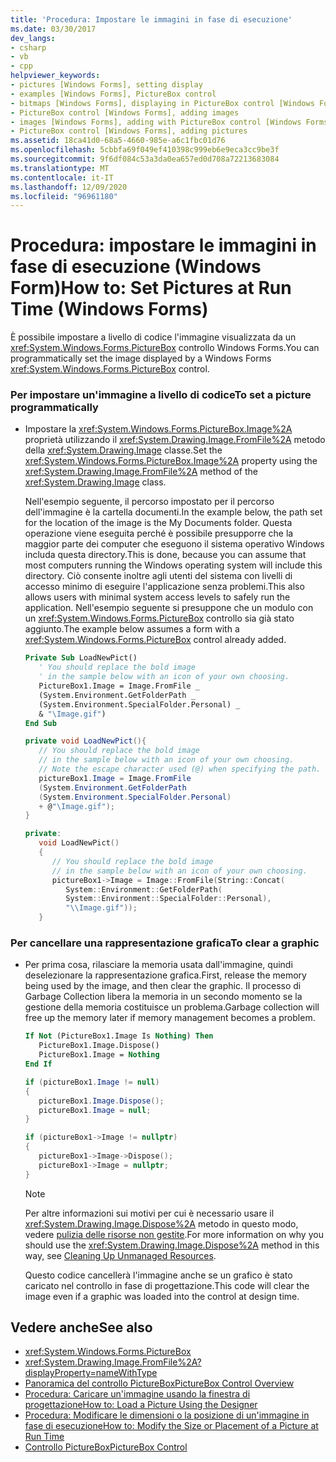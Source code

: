 ```yaml
---
title: 'Procedura: Impostare le immagini in fase di esecuzione'
ms.date: 03/30/2017
dev_langs:
- csharp
- vb
- cpp
helpviewer_keywords:
- pictures [Windows Forms], setting display
- examples [Windows Forms], PictureBox control
- bitmaps [Windows Forms], displaying in PictureBox control [Windows Forms]
- PictureBox control [Windows Forms], adding images
- images [Windows Forms], adding with PictureBox control [Windows Forms]
- PictureBox control [Windows Forms], adding pictures
ms.assetid: 18ca41d0-68a5-4660-985e-a6c1fbc01d76
ms.openlocfilehash: 5cbbfa69f049ef410398c999eb6e9eca3cc9be3f
ms.sourcegitcommit: 9f6df084c53a3da0ea657ed0d708a72213683084
ms.translationtype: MT
ms.contentlocale: it-IT
ms.lasthandoff: 12/09/2020
ms.locfileid: "96961180"
---
```

# <a name="how-to-set-pictures-at-run-time-windows-forms"></a><span data-ttu-id="6a4a1-102">Procedura: impostare le immagini in fase di esecuzione (Windows Form)</span><span class="sxs-lookup"><span data-stu-id="6a4a1-102">How to: Set Pictures at Run Time (Windows Forms)</span></span>

<span data-ttu-id="6a4a1-103">È possibile impostare a livello di codice l'immagine visualizzata da un <xref:System.Windows.Forms.PictureBox> controllo Windows Forms.</span><span class="sxs-lookup"><span data-stu-id="6a4a1-103">You can programmatically set the image displayed by a Windows Forms <xref:System.Windows.Forms.PictureBox> control.</span></span>  
  
### <a name="to-set-a-picture-programmatically"></a><span data-ttu-id="6a4a1-104">Per impostare un'immagine a livello di codice</span><span class="sxs-lookup"><span data-stu-id="6a4a1-104">To set a picture programmatically</span></span>  
  
- <span data-ttu-id="6a4a1-105">Impostare la <xref:System.Windows.Forms.PictureBox.Image%2A> proprietà utilizzando il <xref:System.Drawing.Image.FromFile%2A> metodo della <xref:System.Drawing.Image> classe.</span><span class="sxs-lookup"><span data-stu-id="6a4a1-105">Set the <xref:System.Windows.Forms.PictureBox.Image%2A> property using the <xref:System.Drawing.Image.FromFile%2A> method of the <xref:System.Drawing.Image> class.</span></span>  
  
     <span data-ttu-id="6a4a1-106">Nell'esempio seguente, il percorso impostato per il percorso dell'immagine è la cartella documenti.</span><span class="sxs-lookup"><span data-stu-id="6a4a1-106">In the example below, the path set for the location of the image is the My Documents folder.</span></span> <span data-ttu-id="6a4a1-107">Questa operazione viene eseguita perché è possibile presupporre che la maggior parte dei computer che eseguono il sistema operativo Windows includa questa directory.</span><span class="sxs-lookup"><span data-stu-id="6a4a1-107">This is done, because you can assume that most computers running the Windows operating system will include this directory.</span></span> <span data-ttu-id="6a4a1-108">Ciò consente inoltre agli utenti del sistema con livelli di accesso minimo di eseguire l'applicazione senza problemi.</span><span class="sxs-lookup"><span data-stu-id="6a4a1-108">This also allows users with minimal system access levels to safely run the application.</span></span> <span data-ttu-id="6a4a1-109">Nell'esempio seguente si presuppone che un modulo con un <xref:System.Windows.Forms.PictureBox> controllo sia già stato aggiunto.</span><span class="sxs-lookup"><span data-stu-id="6a4a1-109">The example below assumes a form with a <xref:System.Windows.Forms.PictureBox> control already added.</span></span>  
  
    ```vb  
    Private Sub LoadNewPict()  
       ' You should replace the bold image
       ' in the sample below with an icon of your own choosing.  
       PictureBox1.Image = Image.FromFile _  
       (System.Environment.GetFolderPath _  
       (System.Environment.SpecialFolder.Personal) _  
       & "\Image.gif")  
    End Sub  
    ```  
  
    ```csharp  
    private void LoadNewPict(){  
       // You should replace the bold image
       // in the sample below with an icon of your own choosing.  
       // Note the escape character used (@) when specifying the path.  
       pictureBox1.Image = Image.FromFile  
       (System.Environment.GetFolderPath  
       (System.Environment.SpecialFolder.Personal)  
       + @"\Image.gif");  
    }  
    ```  
  
    ```cpp  
    private:  
       void LoadNewPict()  
       {  
          // You should replace the bold image
          // in the sample below with an icon of your own choosing.  
          pictureBox1->Image = Image::FromFile(String::Concat(  
             System::Environment::GetFolderPath(  
             System::Environment::SpecialFolder::Personal),  
             "\\Image.gif"));  
       }  
    ```  
  
### <a name="to-clear-a-graphic"></a><span data-ttu-id="6a4a1-110">Per cancellare una rappresentazione grafica</span><span class="sxs-lookup"><span data-stu-id="6a4a1-110">To clear a graphic</span></span>  
  
- <span data-ttu-id="6a4a1-111">Per prima cosa, rilasciare la memoria usata dall'immagine, quindi deselezionare la rappresentazione grafica.</span><span class="sxs-lookup"><span data-stu-id="6a4a1-111">First, release the memory being used by the image, and then clear the graphic.</span></span> <span data-ttu-id="6a4a1-112">Il processo di Garbage Collection libera la memoria in un secondo momento se la gestione della memoria costituisce un problema.</span><span class="sxs-lookup"><span data-stu-id="6a4a1-112">Garbage collection will free up the memory later if memory management becomes a problem.</span></span>  
  
    ```vb  
    If Not (PictureBox1.Image Is Nothing) Then  
       PictureBox1.Image.Dispose()  
       PictureBox1.Image = Nothing  
    End If  
    ```  
  
    ```csharp  
    if (pictureBox1.Image != null)
    {  
       pictureBox1.Image.Dispose();  
       pictureBox1.Image = null;  
    }  
    ```  
  
    ```cpp  
    if (pictureBox1->Image != nullptr)  
    {  
       pictureBox1->Image->Dispose();  
       pictureBox1->Image = nullptr;  
    }  
    ```  
  
    > [!NOTE]
    > <span data-ttu-id="6a4a1-113">Per altre informazioni sui motivi per cui è necessario usare il <xref:System.Drawing.Image.Dispose%2A> metodo in questo modo, vedere [pulizia delle risorse non gestite](/dotnet/standard/garbage-collection/unmanage).</span><span class="sxs-lookup"><span data-stu-id="6a4a1-113">For more information on why you should use the <xref:System.Drawing.Image.Dispose%2A> method in this way, see [Cleaning Up Unmanaged Resources](/dotnet/standard/garbage-collection/unmanage).</span></span>  
  
     <span data-ttu-id="6a4a1-114">Questo codice cancellerà l'immagine anche se un grafico è stato caricato nel controllo in fase di progettazione.</span><span class="sxs-lookup"><span data-stu-id="6a4a1-114">This code will clear the image even if a graphic was loaded into the control at design time.</span></span>  
  
## <a name="see-also"></a><span data-ttu-id="6a4a1-115">Vedere anche</span><span class="sxs-lookup"><span data-stu-id="6a4a1-115">See also</span></span>

- <xref:System.Windows.Forms.PictureBox>
- <xref:System.Drawing.Image.FromFile%2A?displayProperty=nameWithType>
- [<span data-ttu-id="6a4a1-116">Panoramica del controllo PictureBox</span><span class="sxs-lookup"><span data-stu-id="6a4a1-116">PictureBox Control Overview</span></span>](picturebox-control-overview-windows-forms.md)
- [<span data-ttu-id="6a4a1-117">Procedura: Caricare un'immagine usando la finestra di progettazione</span><span class="sxs-lookup"><span data-stu-id="6a4a1-117">How to: Load a Picture Using the Designer</span></span>](how-to-load-a-picture-using-the-designer-windows-forms.md)
- [<span data-ttu-id="6a4a1-118">Procedura: Modificare le dimensioni o la posizione di un'immagine in fase di esecuzione</span><span class="sxs-lookup"><span data-stu-id="6a4a1-118">How to: Modify the Size or Placement of a Picture at Run Time</span></span>](how-to-modify-the-size-or-placement-of-a-picture-at-run-time-windows-forms.md)
- [<span data-ttu-id="6a4a1-119">Controllo PictureBox</span><span class="sxs-lookup"><span data-stu-id="6a4a1-119">PictureBox Control</span></span>](picturebox-control-windows-forms.md)
